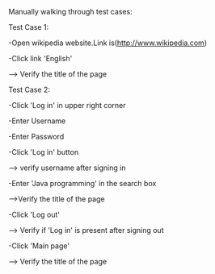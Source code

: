 Manually walking through test cases:

Test Case 1:

-Open wikipedia website.Link is(http://www.wikipedia.com)

-Click link 'English'

--> Verify the title of the page

Test Case 2:

-Click 'Log in' in upper right corner

-Enter Username

-Enter Password

-Click 'Log in' button

--> verify username after signing in 

-Enter 'Java programming' in the search box

-->Verify the title of the page

-Click 'Log out'

--> Verify if 'Log in' is present after signing out

-Click 'Main page'

--> Verify the title of the page

